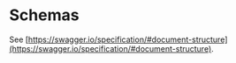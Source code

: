 # Schemas

See [https://swagger.io/specification/#document-structure](https://swagger.io/specification/#document-structure).
